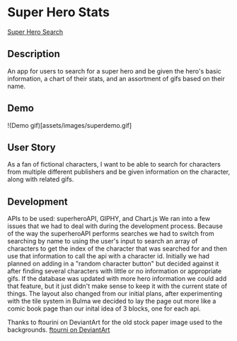 # Super Hero Stats
[Super Hero Search]( https://tsgrewing.github.io/Superhero-Search/)

## Description
An app for users to search for a super hero and be given the hero's basic information, a chart of their stats, and an assortment of gifs based on their name.

## Demo
!(Demo gif)[assets/images/superdemo.gif]

## User Story
As a fan of fictional characters, I want to be able to search for characters from multiple different publishers and be given information on the character, along with related gifs.

## Development
APIs to be used: superheroAPI, GIPHY, and Chart.js
We ran into a few issues that we had to deal with during the development process. Because of the way the superheroAPI performs searches we had to switch from searching by name to using the user's input to search an array of characters to get the index of the character that was searched for and then use that information to call the api with a character id. 
Initially we had planned on adding in a "random character button" but decided against it after finding several characters with little or no information or appropriate gifs. If the database was updated with more hero information we could add that feature, but it just didn't make sense to keep it with the current state of things. The layout also changed from our initial plans, after experimenting with the tile system in Bulma we decided to lay the page out more like a comic book page than our inital idea of 3 blocks, one for each api.

Thanks to ftourini on DeviantArt for the old stock paper image used to the backgrounds. [ftourni on DeviantArt](https://www.deviantart.com/ftourini/art/old-paper-stock-02-256716612)
